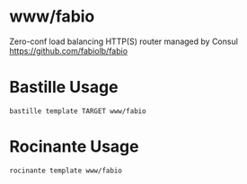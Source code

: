 # www/fabio
Zero-conf load balancing HTTP(S) router managed by Consul
https://github.com/fabiolb/fabio

# Bastille Usage
```shell
bastille template TARGET www/fabio
```

# Rocinante Usage
```shell
rocinante template www/fabio
```
